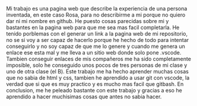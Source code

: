 Mi trabajo es una pagina web que describe la experiencia de una persona inventada, en este caso Rosa, para no describirme a mi porque no quiero dar ni mi nombre en github. He puesto cosas parecidas sobre mi y bastantes en la pagina web para que me sea mas facil completarla.
He tenido porblemas con el generar un link a la pagina web de mi repositorio, no se si voy a ser capaz de hacerlo porque he hecho de todo para intentar conseguirlo y no soy capaz de que me lo genere y cuando me genera un enlace ese esta mal y me lleva a un sitio web donde solo pone .vscode. Tambien conseguir enlaces de mis compañeros me ha sido completamente imposible, solo he conseguido unos pocos de tres personas de mi clase y uno de otra clase (el B).
Este trabajo me ha hecho aprender muchas cosas que no sabia de html y css, tambien he aprendido a usar git con vscode, la verdad que si que es muy practico y es mucho mas facil que gitbash. En conclusion, me he peleado bastante con este trabajo y gracias a eso he aprendido a hacer muchisimas cosas que antes no sabia hacer.


